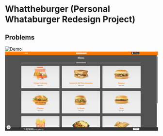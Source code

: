 # Whattheburger (Personal Whataburger Redesign Project)

## Problems
![Demo](src/assets/resources/website1.gif)
![Demo](src/assets/resources/website2.gif)